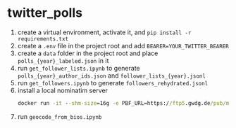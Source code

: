 # twitter_polls

1. create a virtual environment, activate it, and `pip install -r requirements.txt`
2. create a `.env` file in the project root and add `BEARER=YOUR_TWITTER_BEARER`
3. create a `data` folder in the project root and place `polls_{year}_labeled.json` in it
4. run `get_follower_lists.ipynb` to generate `polls_{year}_author_ids.json` and `follower_lists_{year}.jsonl`
5. run `get_followers.ipynb` to generate `followers_rehydrated.jsonl`
6. install a local nominatim server
    ```cmd
    docker run -it --shm-size=16g -e PBF_URL=https://ftp5.gwdg.de/pub/misc/openstreetmap/planet.openstreetmap.org/pbf/planet-latest.osm.pbf  -p 8080:8080  -e IMPORT_STYLE=admin  -e FREEZE=true -e USER_AGENT="nominatim_v0.0.1" -e IMPORT_WIKIPEDIA=true  -e IMPORT_US_POSTCODES=true   -e IMPORT_GB_POSTCODES=true  -e IMPORT_TIGER_ADDRESSES=true  -v "E:\nominatim\data":/var/lib/postgresql/14/main  -v "E:\nominatim\flat":/nominatim/flatnode  --name nominatim  mediagis/nominatim:4.2
    ```
7. run `geocode_from_bios.ipynb`
